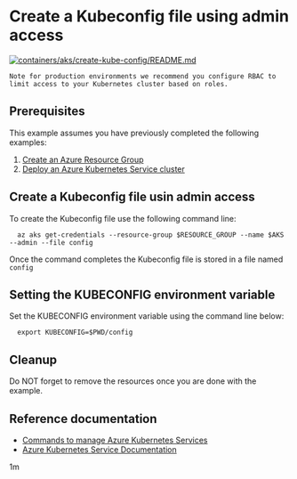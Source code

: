 
# Create a Kubeconfig file using admin access

[![containers/aks/create-kube-config/README.md](https://github.com/Azure-Samples/java-on-azure-examples/actions/workflows/containers_aks_create-kube-config_README_md.yml/badge.svg)](https://github.com/Azure-Samples/java-on-azure-examples/actions/workflows/containers_aks_create-kube-config_README_md.yml)

```text
Note for production environments we recommend you configure RBAC to
limit access to your Kubernetes cluster based on roles.
```

## Prerequisites

This example assumes you have previously completed the following examples:

1. [Create an Azure Resource Group](../../group/create/README.md)
1. [Deploy an Azure Kubernetes Service cluster](../create/README.md)

## Create a Kubeconfig file usin admin access

<!-- workflow.cron(0 2 * * 0) -->
<!-- workflow.include(../create/README.md) -->
<!-- workflow.run()

cd containers/aks/create-kube-config

  -->

To create the Kubeconfig file use the following command line:

```shell
  az aks get-credentials --resource-group $RESOURCE_GROUP --name $AKS --admin --file config
````

Once the command completes the Kubeconfig file is stored in a file named `config`

## Setting the KUBECONFIG environment variable

Set the KUBECONFIG environment variable using the command line below:

```shell
  export KUBECONFIG=$PWD/config
```

<!-- workflow.run()

cd ../../..

  -->

## Cleanup

<!-- workflow.directOnly()

  az group delete --name $RESOURCE_GROUP --yes || true
  if [[ ! -f $KUBECONFIG ]]; then
    exit 1
  fi

  -->

Do NOT forget to remove the resources once you are done with the example.

## Reference documentation

* [Commands to manage Azure Kubernetes Services](https://docs.microsoft.com/cli/azure/aks)
* [Azure Kubernetes Service Documentation](https://docs.microsoft.com/azure/aks/)

1m

